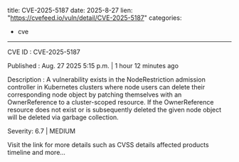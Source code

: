  
title: CVE-2025-5187
date: 2025-8-27
lien: "https://cvefeed.io/vuln/detail/CVE-2025-5187"
categories:
  - cve
---

CVE ID : CVE-2025-5187

Published :  Aug. 27
2025
5:15 p.m. | 1 hour
12 minutes ago

Description : A vulnerability exists in the NodeRestriction admission controller in Kubernetes clusters where node users can delete their corresponding node object by patching themselves with an OwnerReference to a cluster-scoped resource. If the OwnerReference resource does not exist or is subsequently deleted
the given node object will be deleted via garbage collection.

Severity: 6.7 | MEDIUM

Visit the link for more details
such as CVSS details
affected products
timeline
and more...
